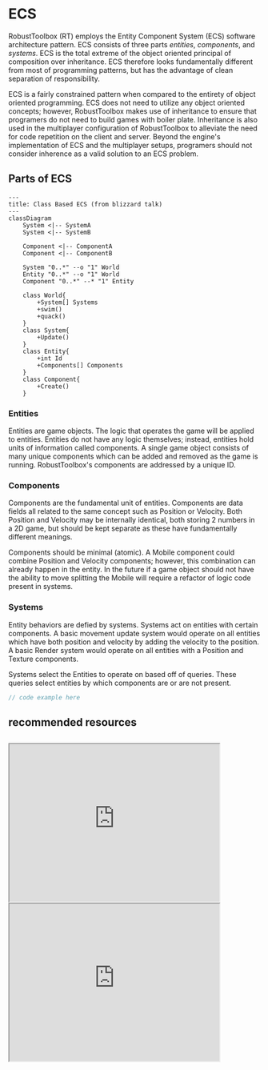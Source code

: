 # ECS
<!-- Summary:  *contexts* -->
RobustToolbox (RT) employs the Entity Component System (ECS) software architecture pattern. ECS consists of three parts *entities*, *components*, and *systems*. ECS is the total extreme of the object oriented principal of composition over inheritance. ECS therefore looks fundamentally different from most of programming patterns, but has the advantage of clean separation of responsibility.

ECS is a fairly constrained pattern when compared to the entirety of object oriented programming. ECS does not need to utilize any object oriented concepts; however, RobustToolbox makes use of inheritance to ensure that programers do not need to build games with boiler plate. Inheritance is also used in the multiplayer configuration of RobustToolbox to alleviate the need for code repetition on the client and server. Beyond the engine's implementation of ECS and the multiplayer setups, programers should not consider inherence as a valid solution to an ECS problem.

## Parts of ECS
<!-- insert cursed diagram (class) ECS -->
```mermaid
---
title: Class Based ECS (from blizzard talk)
---
classDiagram
    System <|-- SystemA
    System <|-- SystemB

    Component <|-- ComponentA
    Component <|-- ComponentB

    System "0..*" --o "1" World
    Entity "0..*" --o "1" World
    Component "0..*" --* "1" Entity

    class World{
        +System[] Systems
        +swim()
        +quack()
    }
    class System{
        +Update()
    }
    class Entity{
        +int Id
        +Components[] Components
    }
    class Component{
        +Create()
    }
```


### Entities
Entities are game objects. The logic that operates the game will be applied to entities. Entities do not have any logic themselves; instead, entities hold units of information called components. A single game object consists of many unique components which can be added and removed as the game is running. RobustToolbox's components are addressed by a unique ID.

### Components
Components are the fundamental unit of entities. Components are data fields all related to the same concept such as Position or Velocity. Both Position and Velocity may be internally identical, both storing 2 numbers in a 2D game, but should be kept separate as these have fundamentally different meanings.

Components should be minimal (atomic). A Mobile component could combine Position and Velocity components; however, this combination can already happen in the entity. In the future if a game object should not have the ability to move splitting the Mobile will require a refactor of logic code present in systems.

### Systems
Entity behaviors are defied by systems. Systems act on entities with certain components. A basic movement update system would operate on all entities which have both position and velocity by adding the velocity to the position. A basic Render system would operate on all entities with a Position and Texture components.

Systems select the Entities to operate on based off of queries. These queries select entities by which components are or are not present.

```c#
// code example here
```
## recommended resources

##
<iframe width="420" height="315"
src="https://www.youtube.com/embed/W3aieHjyNvw">
</iframe>

<iframe width="420" height="315"
src="https://www.youtube.com/embed/JxI3Eu5DPwE">
</iframe>
